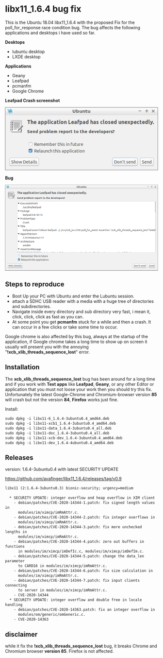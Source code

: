 # libx11_1.6.4 bug fix

This is the Ubuntu 18.04 libx11_1.6.4 with the proposed Fix for the poll_for_response race condition bug.
The bug affects the following applications and desktops i have used so far.

**Desktops**

* lubuntu desktop
* LXDE desktop

**Applications**
* Geany
* Leafpad
* pcmanfm
* Google Chrome

**Leafpad Crash screenshot**

![Leafpad crash](https://raw.githubusercontent.com/avafinger/libx11_1.6.4/libx11-1.6.4-4/leafpad_crash.png)


**Bug**

![Leafpad bug](https://raw.githubusercontent.com/avafinger/libx11_1.6.4/libx11-1.6.4-4//xcb_xlib_threads_sequence_lost_bug.png)


## Steps to reproduce

* Boot Up your PC with Ubuntu and enter the Lubuntu session.
* attach a SDHC USB reader with a media with a huge tree of directories and subdirectories.
* Navigate inside every directory and sub directory very fast, i mean it, click, click, click as fast as you can.
* At some point you get **pcmanfm** stuck for a while and then a crash. It can occur in a few clicks or take some time to occur.

Google chrome is also affected by this bug, always at the startup of the application, if Google chrome takes a long time to show up on screen it usually will present you with the annoying "**!xcb_xlib_threads_sequence_lost**" error.

## Installation

The **xcb_xlib_threads_sequence_lost** bug has been around for a long time and if you work with **Text apps** like **Leafpad**, **Geany**, or any other Editor or application that you must not loose your work then you should try this fix. Unfortunately the latest Google-Chrome and Chromium-browser version **85** will crash but not the version **84**, **Firefox** works just fine.

Install:

    sudo dpkg -i libx11-6_1.6.4-3ubuntu0.4_amd64.deb
    sudo dpkg -i libx11-xcb1_1.6.4-3ubuntu0.4_amd64.deb
    sudo dpkg -i libx11-data_1.6.4-3ubuntu0.4_all.deb
    sudo dpkg -i libx11-doc_1.6.4-3ubuntu0.4_all.deb
    sudo dpkg -i libx11-xcb-dev_1.6.4-3ubuntu0.4_amd64.deb
    sudo dpkg -i libx11-dev_1.6.4-4ubuntu0.4_amd64.deb
    

## Releases

version: 1.6.4-3ubuntu0.4 with latest SECURITY UPDATE

https://github.com/avafinger/libx11_1.6.4/releases/tag/v0.9

    libx11 (2:1.6.4-3ubuntu0.3) bionic-security; urgency=medium

      * SECURITY UPDATE: integer overflow and heap overflow in XIM client
        - debian/patches/CVE-2020-14344-1.patch: fix signed length values in
          modules/im/ximcp/imRmAttr.c.
        - debian/patches/CVE-2020-14344-2.patch: fix integer overflows in
          modules/im/ximcp/imRmAttr.c.
        - debian/patches/CVE-2020-14344-3.patch: fix more unchecked lengths in
          modules/im/ximcp/imRmAttr.c.
        - debian/patches/CVE-2020-14344-4.patch: zero out buffers in functions
          in modules/im/ximcp/imDefIc.c, modules/im/ximcp/imDefIm.c.
        - debian/patches/CVE-2020-14344-5.patch: change the data_len parameter
          to CARD16 in modules/im/ximcp/imRmAttr.c.
        - debian/patches/CVE-2020-14344-6.patch: fix size calculation in
          modules/im/ximcp/imRmAttr.c.
        - debian/patches/CVE-2020-14344-7.patch: fix input clients connecting
          to server in modules/im/ximcp/imRmAttr.c.
        - CVE-2020-14344
      * SECURITY UPDATE: integer overflow and double free in locale handling
        - debian/patches/CVE-2020-14363.patch: fix an integer overflow in
          modules/om/generic/omGeneric.c.
        - CVE-2020-14363


## disclaimer

while it fix the **!xcb_xlib_threads_sequence_lost** bug, it breaks Chrome and Chromium browser **version 85**. Firefox is not affected.
